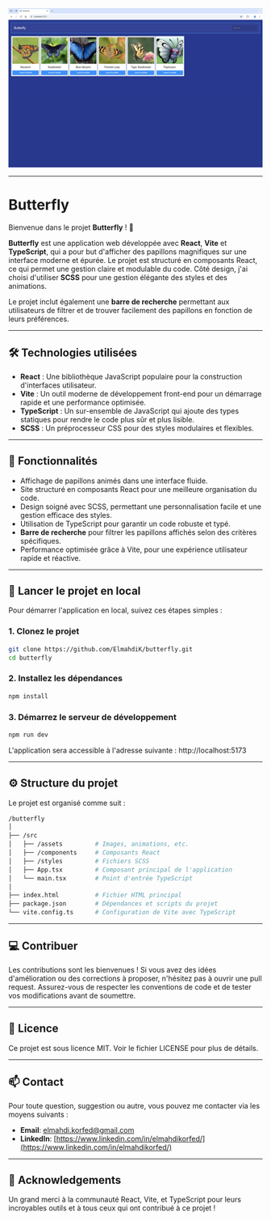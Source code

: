 <p align="center">
  <img src="./public/screenshot.png">
</p>

---

# Butterfly

Bienvenue dans le projet **Butterfly** ! 🦋

**Butterfly** est une application web développée avec **React**, **Vite** et **TypeScript**, qui a pour but d'afficher des papillons magnifiques sur une interface moderne et épurée. Le projet est structuré en composants React, ce qui permet une gestion claire et modulable du code. Côté design, j'ai choisi d'utiliser **SCSS** pour une gestion élégante des styles et des animations. 

Le projet inclut également une **barre de recherche** permettant aux utilisateurs de filtrer et de trouver facilement des papillons en fonction de leurs préférences.

---

## 🛠️ Technologies utilisées

- **React** : Une bibliothèque JavaScript populaire pour la construction d'interfaces utilisateur.
- **Vite** : Un outil moderne de développement front-end pour un démarrage rapide et une performance optimisée.
- **TypeScript** : Un sur-ensemble de JavaScript qui ajoute des types statiques pour rendre le code plus sûr et plus lisible.
- **SCSS** : Un préprocesseur CSS pour des styles modulaires et flexibles.

---

## 🎨 Fonctionnalités

- Affichage de papillons animés dans une interface fluide.
- Site structuré en composants React pour une meilleure organisation du code.
- Design soigné avec SCSS, permettant une personnalisation facile et une gestion efficace des styles.
- Utilisation de TypeScript pour garantir un code robuste et typé.
- **Barre de recherche** pour filtrer les papillons affichés selon des critères spécifiques.
- Performance optimisée grâce à Vite, pour une expérience utilisateur rapide et réactive.

---

## 🚀 Lancer le projet en local

Pour démarrer l'application en local, suivez ces étapes simples :

### 1. Clonez le projet

```bash
git clone https://github.com/ElmahdiK/butterfly.git
cd butterfly
```

### 2. Installez les dépendances

```bash
npm install
```

### 3. Démarrez le serveur de développement

```bash
npm run dev
```

L'application sera accessible à l'adresse suivante : http://localhost:5173

---

## ⚙️ Structure du projet

Le projet est organisé comme suit :

```bash
/butterfly
│
├── /src
│   ├── /assets         # Images, animations, etc.
│   ├── /components     # Composants React
│   ├── /styles         # Fichiers SCSS
│   ├── App.tsx         # Composant principal de l'application
│   └── main.tsx        # Point d'entrée TypeScript
│
├── index.html          # Fichier HTML principal
├── package.json        # Dépendances et scripts du projet
└── vite.config.ts      # Configuration de Vite avec TypeScript
```

---
## 💻 Contribuer

Les contributions sont les bienvenues ! Si vous avez des idées d'amélioration ou des corrections à proposer, n'hésitez pas à ouvrir une pull request. Assurez-vous de respecter les conventions de code et de tester vos modifications avant de soumettre.

---

## 📄 Licence
Ce projet est sous licence MIT. Voir le fichier LICENSE pour plus de détails.

---

## 📫 Contact

Pour toute question, suggestion ou autre, vous pouvez me contacter via les moyens suivants :

- **Email**: [elmahdi.korfed@gmail.com](mailto:elmahdi.korfed@gmail.com)
- **LinkedIn**: [https://www.linkedin.com/in/elmahdikorfed/](https://www.linkedin.com/in/elmahdikorfed/)


---

## 🌟 Acknowledgements
Un grand merci à la communauté React, Vite, et TypeScript pour leurs incroyables outils et à tous ceux qui ont contribué à ce projet !
